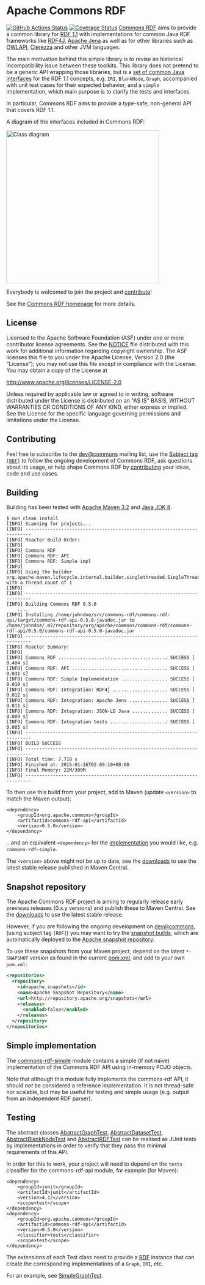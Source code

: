 # Apache Commons RDF

[![GitHub Actions Status](https://github.com/apache/commons-rdf/workflows/Java%20CI/badge.svg)](https://github.com/apache/commons-rdf/actions)
[![Coverage Status](https://codecov.io/gh/apache/commons-rdf/branch/master/graph/badge.svg?branch=master&service=github)](https://coveralls.io/github/apache/commons-rdf?branch=master)
[Commons RDF](https://commons.apache.org/proper/commons-rdf/) aims to provide a common
library for [RDF 1.1](http://www.w3.org/TR/rdf11-concepts/) with implementations
for common Java RDF frameworks like [RDF4J](http://rdf4j.org/), [Apache
Jena](http://jena.apache.org/) as well as for other libraries such as
[OWLAPI](http://owlapi.sourceforge.net/),
[Clerezza](http://clerezza.apache.org/) and other JVM languages.

The main motivation behind this simple library is to revise an historical
incompatibility issue between these toolkits. This library does not pretend to
be a generic API wrapping those libraries, but is a 
[set of common Java interfaces](https://commons.apache.org/proper/commons-rdf/apidocs/index.html?org/apache/commons/rdf/api/package-summary.html)
for the RDF 1.1 concepts, e.g. `IRI`, `BlankNode`, `Graph`,
accompanied with unit test cases for their expected behavior, and a `simple`
implementation, which main purpose is to clarify the tests and interfaces.

In particular, Commons RDF aims to provide a type-safe, non-general API that
covers RDF 1.1. 

A diagram of the interfaces included in Commons RDF:

<a href="src/site/resources/images/class-diagram.png"><img height="400" src="src/site/resources/images/class-diagram.png" alt="Class diagram" /></a>


Everybody is welcomed to join the project and
[contribute](https://commons.apache.org/proper/commons-rdf/contributing.html)!

See the [Commons RDF homepage](httasp://commons.apache.org/proper/commons-rdf/) for more details.

## License


Licensed to the Apache Software Foundation (ASF) under one
or more contributor license agreements. See the [NOTICE](NOTICE) file
distributed with this work for additional information
regarding copyright ownership. The ASF licenses this file
to you under the Apache License, Version 2.0 (the
"License"); you may not use this file except in compliance
with the License.  You may obtain a copy of the License at

http://www.apache.org/licenses/LICENSE-2.0

Unless required by applicable law or agreed to in writing, software
distributed under the License is distributed on an "AS IS" BASIS,
WITHOUT WARRANTIES OR CONDITIONS OF ANY KIND, either express or implied.
See the License for the specific language governing permissions and
limitations under the License.


## Contributing

Feel free to subscribe to the 
[dev@commons](https://lists.apache.org/list.html?dev@commons.apache.org)
mailing list, use the 
[Subject tag `[RDF]`](https://lists.apache.org/list.html?dev@commons.apache.org:lte=1M:%5BRDF%5D)
to follow the ongoing development of Commons RDF, ask questions 
about its usage, or help shape Commons RDF by 
[contributing](https://commons.apache.org/proper/commons-rdf/contributing.html)
your ideas, code and use cases. 
 


## Building

Building has been tested with [Apache Maven 3.2](http://maven.apache.org/download.cgi) and [Java JDK 8](http://www.oracle.com/technetwork/java/javase/downloads/).

    $ mvn clean install
    [INFO] Scanning for projects...
    [INFO] ------------------------------------------------------------------------
    [INFO] Reactor Build Order:
    [INFO] 
    [INFO] Commons RDF
    [INFO] Commons RDF: API
    [INFO] Commons RDF: Simple impl
    [INFO] 
    [INFO] Using the builder org.apache.maven.lifecycle.internal.builder.singlethreaded.SingleThreadedBuilder with a thread count of 1
    [INFO]                                                                         
    [INFO] ------------------------------------------------------------------------
    [INFO] Building Commons RDF 0.5.0
        ....
    [INFO] Installing /home/johndoe/src/commons-rdf/commons-rdf-api/target/commons-rdf-api-0.5.0-javadoc.jar to /home/johndoe/.m2/repository/org/apache/commons/commons-rdf/commons-rdf-api/0.5.0/commons-rdf-api-0.5.0-javadoc.jar
    [INFO] ------------------------------------------------------------------------
    [INFO] Reactor Summary:
    [INFO] 
    [INFO] Commons RDF ........................................ SUCCESS [  0.404 s]
    [INFO] Commons RDF: API ................................... SUCCESS [  0.031 s]
    [INFO] Commons RDF: Simple Implementation ................. SUCCESS [  0.010 s]
    [INFO] Commons RDF: Integration: RDF4j .................... SUCCESS [  0.012 s]
    [INFO] Commons RDF: Integration: Apache Jena .............. SUCCESS [  0.011 s]
    [INFO] Commons RDF: Integration: JSON-LD Java ............. SUCCESS [  0.009 s]
    [INFO] Commons RDF: Integration tests ..................... SUCCESS [  0.005 s]
    [INFO] ------------------------------------------------------------------------
    [INFO] BUILD SUCCESS
    [INFO] ------------------------------------------------------------------------
    [INFO] Total time: 7.718 s
    [INFO] Finished at: 2015-01-26T02:09:10+00:00
    [INFO] Final Memory: 22M/309M
    [INFO] ------------------------------------------------------------------------


To then use this build from your project, add to Maven (update `<version>` to match the Maven output):

    <dependency>
        <groupId>org.apache.commons</groupId>
        <artifactId>commons-rdf-api</artifactId>
        <version>0.5.0</version>
    </dependency>

.. and an equivalent `<dependency>` for the 
[implementation](https://commons.apache.org/proper/commons-rdf/implementations.html)
you would like, e.g. `commons-rdf-simple`.

The `<version>` above might not be up to date, 
see the [downloads](https://commons.apache.org/proper/commons-rdf/download.html) to
use the latest stable release published in Maven Central.
    

## Snapshot repository

The Apache Commons RDF project is aiming to regularly release early 
previews releases (0.x.y versions) and publish these to Maven Central.
See the [downloads](https://commons.apache.org/proper/commons-rdf/download.html) to 
use the latest stable release.


However, if you are following the ongoing
development on [dev@commons](https://lists.apache.org/list.html?dev@commons.apache.org), (using subject tag `[RDF]`)
you may want to try the [snapshot builds](https://builds.apache.org/job/commons-rdf/), 
which are automatically deployed to the 
[Apache snapshot repository](https://repository.apache.org/content/groups/snapshots/org/apache/commons/commons-rdf-api/).

To use these snapshots from your Maven project, depend on the latest `*-SNAPSHOT` version
as found in the current [pom.xml](pom.xml), and add to your own `pom.xml`:

```xml
<repositories>
  <repository>
    <id>apache.snapshots</id>
    <name>Apache Snapshot Repository</name>
    <url>http://repository.apache.org/snapshots</url>
    <releases>
      <enabled>false</enabled>
    </releases>
  </repository>
</repositories>
```


## Simple implementation

The [commons-rdf-simple](simple) module contains a 
simple (if not naive) implementation of the Commons RDF API 
using in-memory POJO objects.

Note that although this module fully implements the commons-rdf API,
it should *not*  be considered a reference implementation. 
It is not thread-safe nor scalable, but may be useful for testing
and simple usage (e.g. output from an independent RDF parser).

## Testing

The abstract classes
[AbstractGraphTest](commons-rdf-api/src/test/java/org/apache/commons/rdf/api/AbstractGraphTest.java),
[AbstractDatasetTest](commons-rdf-api/src/test/java/org/apache/commons/rdf/api/AbstractDatasetTest.java),
[AbstractBlankNodeTest](commons-rdf-api/src/test/java/org/apache/commons/rdf/api/AbstractBlankNodeTest.java) and
[AbstractRDFTest](api/src/test/java/org/apache/commons/rdf/api/AbstractRDFTest.java)
can be realised as JUnit tests by implementations in order to verify that they
pass the minimal requirements of this API.

In order for this to work, your project will need to depend on the `tests`
classifier for the commons-rdf-api module, for example (for Maven):

    <dependency>
        <groupId>junit</groupId>
        <artifactId>junit</artifactId>
        <version>4.12</version>
        <scope>test</scope>
    </dependency>
    <dependency>
        <groupId>org.apache.commons</groupId>
        <artifactId>commons-rdf-api</artifactId>
        <version>0.5.0</version>
        <classifier>tests</classifier>
        <scope>test</scope>
    </dependency>

The extensions of each Test class need to provide a 
[RDF](api/src/main/java/org/apache/commons/rdf/api/RDF.java) instance
that can create the corresponding implementations of a `Graph`, `IRI`, etc.

For an example, see 
[SimpleGraphTest](commons-rdf-simple/src/test/java/org/apache/commons/rdf/simple/SimpleGraphTest.java).



